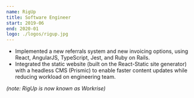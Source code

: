 ```yaml
---
name: RigUp
title: Software Engineer
start: 2019-06
end: 2020-01
logo: ./logos/rigup.jpg
---
```


- Implemented a new referrals system and new invoicing options, using React, AngularJS, TypeScript, Jest, and Ruby on Rails.
- Integrated the static website (built on the React-Static site generator) with a headless CMS (Prismic) to enable faster content updates while reducing workload on engineering team.

_(note: RigUp is now known as Workrise)_